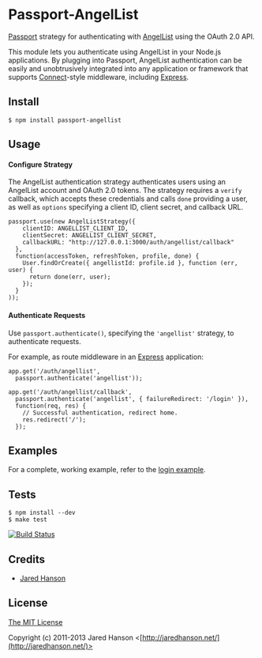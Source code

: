 # Passport-AngelList

[Passport](https://github.com/jaredhanson/passport) strategy for authenticating
with [AngelList](http://angel.co/) using the OAuth 2.0 API.

This module lets you authenticate using AngelList in your Node.js applications.
By plugging into Passport, AngelList authentication can be easily and
unobtrusively integrated into any application or framework that supports
[Connect](http://www.senchalabs.org/connect/)-style middleware, including
[Express](http://expressjs.com/).

## Install

    $ npm install passport-angellist

## Usage

#### Configure Strategy

The AngelList authentication strategy authenticates users using an AngelList
account and OAuth 2.0 tokens.  The strategy requires a `verify` callback, which
accepts these credentials and calls `done` providing a user, as well as
`options` specifying a client ID, client secret, and callback URL.

    passport.use(new AngelListStrategy({
        clientID: ANGELLIST_CLIENT_ID,
        clientSecret: ANGELLIST_CLIENT_SECRET,
        callbackURL: "http://127.0.0.1:3000/auth/angellist/callback"
      },
      function(accessToken, refreshToken, profile, done) {
        User.findOrCreate({ angellistId: profile.id }, function (err, user) {
          return done(err, user);
        });
      }
    ));

#### Authenticate Requests

Use `passport.authenticate()`, specifying the `'angellist'` strategy, to
authenticate requests.

For example, as route middleware in an [Express](http://expressjs.com/)
application:

    app.get('/auth/angellist',
      passport.authenticate('angellist'));

    app.get('/auth/angellist/callback', 
      passport.authenticate('angellist', { failureRedirect: '/login' }),
      function(req, res) {
        // Successful authentication, redirect home.
        res.redirect('/');
      });

## Examples

For a complete, working example, refer to the [login example](https://github.com/jaredhanson/passport-angellist/tree/master/examples/login).

## Tests

    $ npm install --dev
    $ make test

[![Build Status](https://secure.travis-ci.org/jaredhanson/passport-angellist.png)](http://travis-ci.org/jaredhanson/passport-angellist)

## Credits

  - [Jared Hanson](http://github.com/jaredhanson)

## License

[The MIT License](http://opensource.org/licenses/MIT)

Copyright (c) 2011-2013 Jared Hanson <[http://jaredhanson.net/](http://jaredhanson.net/)>


